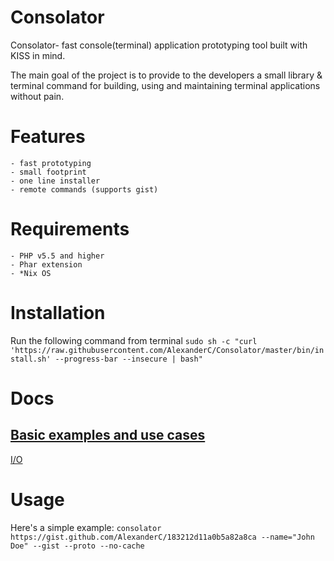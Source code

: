 Consolator
==========

Consolator- fast console(terminal) application prototyping tool built with KISS in mind. 

The main goal of the project is to provide to the developers a small library & terminal command for building, using and maintaining terminal applications without pain.

Features
========
    - fast prototyping 
    - small footprint
    - one line installer
    - remote commands (supports gist)

Requirements
============
    - PHP v5.5 and higher
    - Phar extension
    - *Nix OS

Installation
============

Run the following command from terminal
`sudo sh -c "curl 'https://raw.githubusercontent.com/AlexanderC/Consolator/master/bin/install.sh' --progress-bar --insecure | bash"`

Docs
====
[Basic examples and use cases](https://github.com/AlexanderC/Consolator/tree/master/doc/basics.md)
--
[I/O](https://github.com/AlexanderC/Consolator/tree/master/doc/IO.md)

Usage
=====

Here's a simple example: `consolator https://gist.github.com/AlexanderC/183212d11a0b5a82a8ca --name="John Doe" --gist --proto --no-cache`